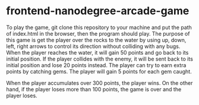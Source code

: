 frontend-nanodegree-arcade-game
===============================
To play the game, git clone this repository to your machine and put the path of index.html in the browser, then 
the program should play. The purpose of this game is get the player over the rocks
to the water by using up, down, left, right arrows to control its direction without colliding with any bugs. 
When the player reaches the water, it will gain 50 points and go back to its initial position.
If the player collides with the enemy, it will be sent back to its initial position and lose 20 points instead. 
The player can try to earn extra points by catching gems. The player will gain 5 points for each gem caught.

When the player accumulates over 300 points, the player wins. On the other hand, if the player loses more than 100 points, the game is over and the player loses.